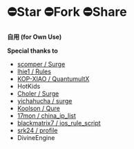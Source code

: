 # ⛔️Star ⛔️Fork ⛔️Share
**自用 (for Own Use)**

**Special thanks to**

- [scomper / Surge](https://github.com/scomper/Surge)
- [lhie1 / Rules](https://github.com/lhie1/Rules)
- [KOP-XIAO / QuantumultX](https://github.com/KOP-XIAO/QuantumultX)
- HotKids
- [Choler / Surge](https://github.com/Choler/Surge)
- [yichahucha / surge](https://github.com/yichahucha/surge)
- [Koolson / Qure](https://github.com/Koolson/Qure)
- [17mon / china_ip_list](https://github.com/17mon/china_ip_list)
- [blackmatrix7 / ios_rule_script](https://github.com/blackmatrix7/ios_rule_script)
- [srk24 / profile](https://github.com/srk24/profile)
- DivineEngine
